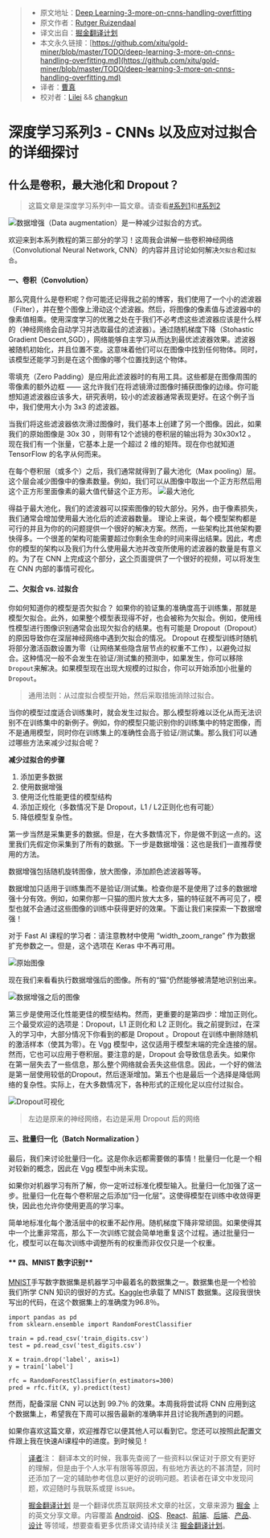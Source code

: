 
> * 原文地址：[Deep Learning-3-more-on-cnns-handling-overfitting](https://medium.com/towards-data-science/deep-learning-3-more-on-cnns-handling-overfitting-2bd5d99abe5d)
> * 原文作者：[Rutger Ruizendaal](https://medium.com/@r.ruizendaal)
> * 译文出自：[掘金翻译计划](https://github.com/xitu/gold-miner)
> * 本文永久链接：[https://github.com/xitu/gold-miner/blob/master/TODO/deep-learning-3-more-on-cnns-handling-overfitting.md](https://github.com/xitu/gold-miner/blob/master/TODO/deep-learning-3-more-on-cnns-handling-overfitting.md)
> * 译者：[曹真](https://github.com/lj147/)
> * 校对者：[Lilei](https://github.com/lileizhenshuai) && [changkun](https://github.com/changkun)

# 深度学习系列3 - CNNs 以及应对过拟合的详细探讨

## 什么是卷积，最大池化和 Dropout？

> 这篇文章是深度学习系列中一篇文章。请查看[#系列1](https://github.com/xitu/gold-miner/blob/master/TODO/deep-learning-1-setting-up-aws-image-recognition.md)和[#系列2](https://github.com/xitu/gold-miner/blob/master/TODO/deep-learning-2-convolutional-neural-networks.md)

![数据增强（Data augmentation）是一种减少过拟合的方式。](https://cdn-images-1.medium.com/max/1600/1*GUvLnDB2Q7lKHDNiwLQBNA.png)


 欢迎来到本系列教程的第三部分的学习！这周我会讲解一些卷积神经网络（Convolutional Neural Network, CNN）的内容并且讨论如何解决`欠拟合`和`过拟合`。

#### **一、卷积（Convolution）**

那么究竟什么是卷积呢？你可能还记得我之前的博客，我们使用了一个小的滤波器（Filter），并在整个图像上滑动这个滤波器。然后，将图像的像素值与滤波器中的像素值相乘。使用深度学习的优雅之处在于我们不必考虑这些滤波器应该是什么样的（神经网络会自动学习并选取最佳的滤波器）。通过随机梯度下降（Stohastic Gradient Descent,SGD），网络能够自主学习从而达到最优滤波器效果。滤波器被随机初始化，并且位置不变。这意味着他们可以在图像中找到任何物体。同时，该模型还能学习到是在这个图像的哪个位置找到这个物体。


零填充（Zero Padding）是应用此滤波器时的有用工具。这些都是在图像周围的零像素的额外边框 —— 这允许我们在将滤镜滑过图像时捕获图像的边缘。你可能想知道滤波器应该多大，研究表明，较小的滤波器通常表现更好。在这个例子当中，我们使用大小为 3x3 的滤波器。

当我们将这些滤波器依次滑过图像时，我们基本上创建了另一个图像。因此，如果我们的原始图像是 30x 30 ，则带有12个滤镜的卷积层的输出将为 30x30x12 。现在我们有一个张量，它基本上是一个超过 2 维的矩阵。现在你也就知道 TensorFlow 的名字从何而来。

在每个卷积层（或多个）之后，我们通常就得到了最大池化（Max pooling）层。这个层会减少图像中的像素数量。例如，我们可以从图像中取出一个正方形然后用这个正方形里面像素的最大值代替这个正方形。
![最大池化](https://cdn-images-1.medium.com/max/1600/1*GksqN5XY8HPpIddm5wzm7A.jpeg)
 
得益于最大池化，我们的滤波器可以探索图像的较大部分。另外，由于像素损失，我们通常会增加使用最大池化后的滤波器数量。
理论上来说，每个模型架构都是可行的并且为你的的问题提供一个很好的解决方案。然而，一些架构比其他架构要快得多。一个很差的架构可能需要超过你剩余生命的时间来得出结果。因此，考虑你的模型的架构以及我们为什么使用最大池并改变所使用的滤波器的数量是有意义的。为了在 CNN 上完成这个部分，[这个](http://yosinski.com/deepvis#toolbox)页面提供了一个很好的视频，可以将发生在 CNN 内部的事情可视化。


#### 二、欠拟合 vs. 过拟合

你如何知道你的模型是否欠拟合？ 如果你的验证集的准确度高于训练集，那就是模型欠拟合。此外，如果整个模型表现得不好，也会被称为欠拟合。例如，使用线性模型进行图像识别通常会出现欠拟合的结果。也有可能是  Dropout（Dropout）的原因导致你在深层神经网络中遇到欠拟合的情况。
Dropout 在模型训练时随机将部分激活函数设置为零（让网络某些隐含层节点的权重不工作），以避免过拟合。这种情况一般不会发生在验证/测试集的预测中，如果发生，你可以移除 `Dropout`来解决。如果模型现在出现大规模的过拟合，你可以开始添加小批量的 `Dropout`。


 

> 通用法则：从过度拟合模型开始，然后采取措施消除过拟合。

当你的模型过度适合训练集时，就会发生过拟合。那么模型将难以泛化从而无法识别不在训练集中的新例子。例如，你的模型只能识别你的训练集中的特定图像，而不是通用模型，同时你在训练集上的准确性会高于验证/测试集。那么我们可以通过哪些方法来减少过拟合呢？

**减少过拟合的步骤**

1. 添加更多数据
2. 使用数据增强
3. 使用泛化性能更佳的模型结构
4. 添加正规化（多数情况下是 Dropout，L1 / L2正则化也有可能）
5. 降低模型复杂性。
 
第一步当然是采集更多的数据。但是，在大多数情况下，你是做不到这一点的。这里我们先假定你采集到了所有的数据。下一步是数据增强：这也是我们一直推荐使用的方法。

数据增强包括随机旋转图像，放大图像，添加颜色滤波器等等。 

数据增加只适用于训练集而不是验证/测试集。检查你是不是使用了过多的数据增强十分有效。例如，如果你那一只猫的图片放大太多，猫的特征就不再可见了，模型也就不会通过这些图像的训练中获得更好的效果。下面让我们来探索一下数据增强！

对于 Fast AI 课程的学习者：请注意教材中使用 “width_zoom_range” 作为数据扩充参数之一。但是，这个选项在 Keras 中不再可用。

![原始图像](https://cdn-images-1.medium.com/max/1600/1*GqYnzBWEC0L8ehpMcwtkhw.png)

现在我们来看看执行数据增强后的图像。所有的“猫”仍然能够被清楚地识别出来。

![数据增强之后的图像](https://cdn-images-1.medium.com/max/1600/1*ozrEhNk2ONPXo4qDQjKPKw.png)

第三步是使用泛化性能更佳的模型结构。然而，更重要的是第四步：增加正则化。三个最受欢迎的选项是：Dropout，L1 正则化和 L2 正则化。我之前提到过，在深入的学习中，大部分情况下你看到的都是 Dropout 。Dropout 在训练中删除随机的激活样本（使其为零）。在 Vgg 模型中，这仅适用于模型末端的完全连接的层。然而，它也可以应用于卷积层。要注意的是，Dropout 会导致信息丢失。如果你在第一层失去了一些信息，那么整个网络就会丢失这些信息。因此，一个好的做法是第一层使用较低的Dropout，然后逐渐增加。第五个也是最后一个选择是降低网络的复杂性。实际上，在大多数情况下，各种形式的正规化足以应付过拟合。

![Dropout可视化](https://cdn-images-1.medium.com/max/1600/1*yIGb-kfxCAK0xiXipo6utA.png)
> 左边是原来的神经网络，右边是采用 Dropout 后的网络



#### **三、批量归一化（Batch Normalization ）**


最后，我们来讨论批量归一化。这是你永远都需要做的事情！批量归一化是一个相对较新的概念，因此在 Vgg 模型中尚未实现。

如果你对机器学习有所了解，你一定听过标准化模型输入。批量归一化加强了这一步。批量归一化在每个卷积层之后添加“归一化层”。这使得模型在训练中收敛得更快，因此也允许你使用更高的学习率。

简单地标准化每个激活层中的权重不起作用。随机梯度下降非常顽固。如果使得其中一个比重非常高，那么下一次训练它就会简单地重复这个过程。通过批量归一化，模型可以在每次训练中调整所有的权重而非仅仅只是一个权重。

#### ** 四、MNIST 数字识别**

[MNIST](http://yann.lecun.com/exdb/mnist/)手写数字数据集是机器学习中最着名的数据集之一。数据集也是一个检验我们所学 CNN 知识的很好的方式。[Kaggle](https://www.kaggle.com/c/digit-recognizer)也承载了 MNIST 数据集。这段我很快写出的代码，在这个数据集上的准确度为96.8％。
 

    import pandas as pd
    from sklearn.ensemble import RandomForestClassifier

    train = pd.read_csv('train_digits.csv')
    test = pd.read_csv('test_digits.csv')

    X = train.drop('label', axis=1)
    y = train['label']

    rfc = RandomForestClassifier(n_estimators=300)
    pred = rfc.fit(X, y).predict(test)


然而，配备深层 CNN 可以达到 99.7％ 的效果。本周我将尝试将 CNN 应用到这个数据集上，希望我在下周可以报告最新的准确率并且讨论我所遇到的问题。

如果你喜欢这篇文章，欢迎推荐它以便其他人可以看到它。您还可以按照此配置文件跟上我在快速AI课程中的进度。到时候见！

> [译者](https://github.com/lj147/)注： 翻译本文的时候，我事先查阅了一些资料以保证对于原文有更好的理解，但是由于个人水平有限等等原因，有些地方表达的不甚清楚，同时还添加了一定的辅助参考信息以更好的说明问题。若读者在译文中发现问题，欢迎随时与我联系或提 issue。

> [掘金翻译计划](https://github.com/xitu/gold-miner) 是一个翻译优质互联网技术文章的社区，文章来源为 [掘金](https://juejin.im) 上的英文分享文章。内容覆盖 [Android](https://github.com/xitu/gold-miner#android)、[iOS](https://github.com/xitu/gold-miner#ios)、[React](https://github.com/xitu/gold-miner#react)、[前端](https://github.com/xitu/gold-miner#前端)、[后端](https://github.com/xitu/gold-miner#后端)、[产品](https://github.com/xitu/gold-miner#产品)、[设计](https://github.com/xitu/gold-miner#设计) 等领域，想要查看更多优质译文请持续关注 [掘金翻译计划](https://github.com/xitu/gold-miner)。


